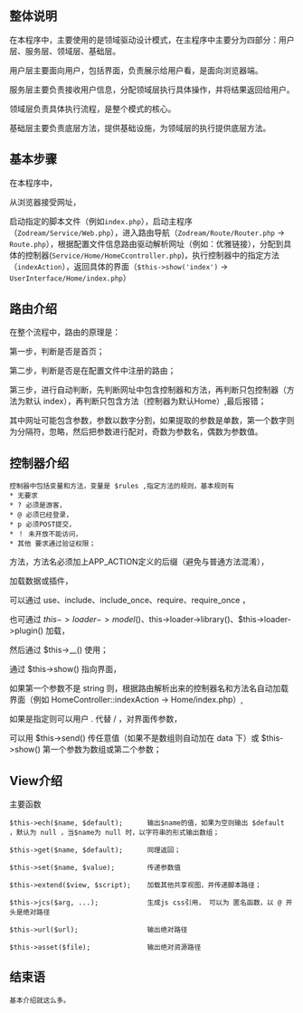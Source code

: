 ## 整体说明

在本程序中，主要使用的是领域驱动设计模式，在主程序中主要分为四部分：用户层、服务层、领域层、基础层。    

用户层主要面向用户，包括界面，负责展示给用户看，是面向浏览器端。  

服务层主要负责接收用户信息，分配领域层执行具体操作，并将结果返回给用户。 

领域层负责具体执行流程，是整个模式的核心。   

基础层主要负责底层方法，提供基础设施，为领域层的执行提供底层方法。    
        

## 基本步骤

在本程序中，    

从浏览器接受网址，    

启动指定的脚本文件（例如`index.php`），启动主程序（`Zodream/Service/Web.php`），进入路由导航（`Zodream/Route/Router.php` -> `Route.php`），根据配置文件信息路由驱动解析网址（例如：优雅链接），分配到具体的控制器(`Service/Home/HomeCcontroller.php`)，执行控制器中的指定方法（`indexAction`），返回具体的界面（`$this->show('index')`    -> `UserInterface/Home/index.php`）    
   

## 路由介绍


在整个流程中，路由的原理是：    

第一步，判断是否是首页；    

第二步，判断是否是在配置文件中注册的路由；    

第三步，进行自动判断，先判断网址中包含控制器和方法，再判断只包控制器（方法为默认 index），再判断只包含方法（控制器为默认Home）,最后报错；    

其中网址可能包含参数，参数以数字分割，如果提取的参数是单数，第一个数字则为分隔符，忽略，然后把参数进行配对，奇数为参数名，偶数为参数值。   
        

## 控制器介绍

    控制器中包括变量和方法，变量是 $rules ,指定方法的规则，基本规则有 
    * 无要求 
    * ? 必须是游客， 
    * @ 必须已经登录， 
    * p 必须POST提交， 
    * ！ 未开放不能访问， 
    * 其他 要求通过验证权限；

方法，方法名必须加上APP_ACTION定义的后缀（避免与普通方法混淆），

加载数据或插件，

可以通过    use、include、include_once、require、require_once ，

也可通过 $this->loader->model()、$this->loader->library()、$this->loader->plugin()    加载，

然后通过 $this->__() 使用；

通过 $this->show() 指向界面，

如果第一个参数不是 string 则，根据路由解析出来的控制器名和方法名自动加载界面（例如 HomeController::indexAction    -> Home/index.php）,

如果是指定则可以用户 . 代替 / ，对界面传参数，

可以用 $this->send() 传任意值（如果不是数组则自动加在 data 下）或 $this->show() 第一个参数为数组或第二个参数；   
  

## View介绍


主要函数
    

    $this->ech($name, $default);      输出$name的值，如果为空则输出 $default ，默认为 null ，当$name为 null 时，以字符串的形式输出数组；
    
    $this->get($name, $default);      同理返回；
    
    $this->set($name, $value);        传递参数值
    
    $this->extend($view, $script);    加载其他共享视图，并传递脚本路径；
    
    $this->jcs($arg, ...);            生成js css引用， 可以为 匿名函数，以 @ 开头是绝对路径
    
    $this->url($url);                 输出绝对路径
    
    $this->asset($file);              输出绝对资源路径

        
## 结束语

    基本介绍就这么多。